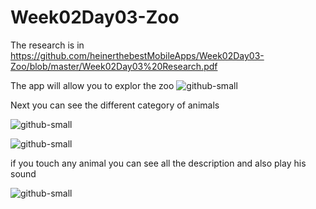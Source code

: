 # Week02Day03-Zoo

The research is in
https://github.com/heinerthebestMobileApps/Week02Day03-Zoo/blob/master/Week02Day03%20Research.pdf

The app will allow you to explor the zoo
![github-small](https://github.com/heinerthebestMobileApps/Week02Day03-Zoo/blob/master/app/src/main/res/drawable/Screenshot_20190706_133311_com.mobileapps.week02day03zoo.jpg)

Next you can see the different category of animals

![github-small](https://github.com/heinerthebestMobileApps/Week02Day03-Zoo/blob/master/app/src/main/res/drawable/Screenshot_20190706_133316_com.mobileapps.week02day03zoo.jpg)


![github-small](https://github.com/heinerthebestMobileApps/Week02Day03-Zoo/blob/master/app/src/main/res/drawable/Screenshot_20190706_133326_com.mobileapps.week02day03zoo.jpg)


if you touch any animal you can see all the description and also play his sound

![github-small](https://github.com/heinerthebestMobileApps/Week02Day03-Zoo/blob/master/app/src/main/res/drawable/Screenshot_20190706_133332_com.mobileapps.week02day03zoo.jpg)

